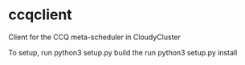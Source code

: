 # ccqclient
Client for the CCQ meta-scheduler in CloudyCluster

To setup, run 
python3 setup.py build
the run
python3 setup.py install
